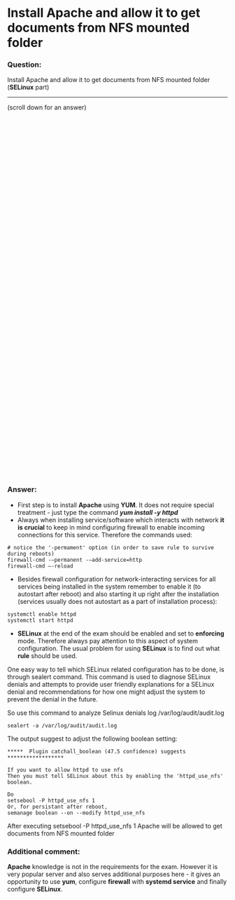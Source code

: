 # Install Apache and allow it to get documents from NFS mounted folder 

### Question:
Install Apache and allow it to get documents from NFS mounted folder (**SELinux** part)

***
(scroll down for an answer)

<br/><br/><br/><br/><br/><br/><br/><br/><br/><br/><br/><br/><br/><br/><br/><br/><br/><br/><br/><br/><br/><br/><br/><br/>
<br/><br/><br/><br/><br/><br/><br/><br/><br/><br/><br/><br/><br/><br/><br/><br/><br/><br/><br/><br/><br/><br/><br/><br/>

### Answer:

* First step is to install **Apache** using **YUM**. It does not require special treatment - just type the command ***yum install -y httpd***
* Always when installing service/software which interacts with network **it is crucial** to keep in mind configuring firewall to enable incoming
connections for this service. Therefore the commands used:

```
# notice the '-permament' option (in order to save rule to survive during reboots)
firewall-cmd -–permanent -–add-service=http
firewall-cmd –-reload
```

* Besides firewall configuration for network-interacting services for all services being installed in the system remember to enable it (to autostart after reboot)
and also starting it up right after the installation (services usually does not autostart as a part of installation process):

```
systemctl enable httpd
systemctl start httpd
```

* **SELinux** at the end of the exam should be enabled and set to **enforcing** mode. Therefore always pay attention to this aspect of system
configuration. The usual problem for using **SELinux** is to find out what **rule** should be used. 

One easy way to tell which SELinux related configuration has to be done, is through sealert command. This command is used to diagnose SELinux 
denials and attempts to provide user friendly explanations for a SELinux denial  and  recommendations for how one might adjust the system to 
prevent the denial in the future.
       
So use this command to analyze Selinux denials log /var/log/audit/audit.log
```
sealert -a /var/log/audit/audit.log
```

The output suggest to adjust the following boolean setting:

```
*****  Plugin catchall_boolean (47.5 confidence) suggests   ******************

If you want to allow httpd to use nfs
Then you must tell SELinux about this by enabling the 'httpd_use_nfs' boolean.

Do
setsebool -P httpd_use_nfs 1
Or, for persistant after reboot,
semanage boolean --on --modify httpd_use_nfs
```

After executing setsebool -P httpd_use_nfs 1 Apache will be allowed to get documents from NFS mounted folder 



### Additional comment:

**Apache** knowledge is not in the requirements for the exam. However it is very popular server and also serves additional purposes here - 
it gives an opportunity to use **yum**, configure **firewall** with **systemd service** and finally configure **SELinux**.
<br />
